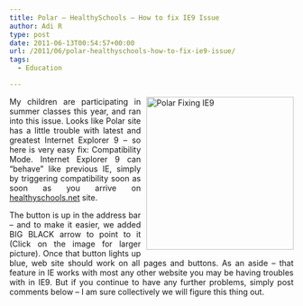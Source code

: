 ```yaml
---
title: Polar – HealthySchools – How to fix IE9 Issue
author: Adi R
type: post
date: 2011-06-13T00:54:57+00:00
url: /2011/06/polar-healthyschools-how-to-fix-ie9-issue/
tags:
  - Education

---
```

<p align="justify">
  <a href="http://www.adir1.com/2011/06/polar-healthyschools-how-to-fix-ie9-issue/" target="_blank"><img style="background-image: none; border-bottom: 0px; border-left: 0px; margin: 0px 0px 0px 10px; padding-left: 0px; padding-right: 0px; display: inline; float: right; border-top: 0px; border-right: 0px; padding-top: 0px" title="Polar Fixing IE9" border="0" alt="Polar Fixing IE9" align="right" src="/uploads/2011/06/Polar-Fixing-IE91.png?resize=261%2C271" width="261" height="271" data-recalc-dims="1" /></a>My children are participating in summer classes this year, and ran into this issue. Looks like Polar site has a little trouble with latest and greatest Internet Explorer 9 – so here is very easy fix: Compatibility Mode. Internet Explorer 9 can “behave” like previous IE, simply by triggering compatibility soon as soon as you arrive on <a href="http://healthyschools.net/" target="_blank">healthyschools.net</a> site.
</p>

<p align="justify">
  The button is up in the address bar – and to make it easier, we added BIG BLACK arrow to point to it (Click on the image for larger picture). Once that button lights up blue, web site should work on all pages and buttons. As an aside – that feature in IE works with most any other website you may be having troubles with in IE9. But if you continue to have any further problems, simply post comments below – I am sure collectively we will figure this thing out.
</p>